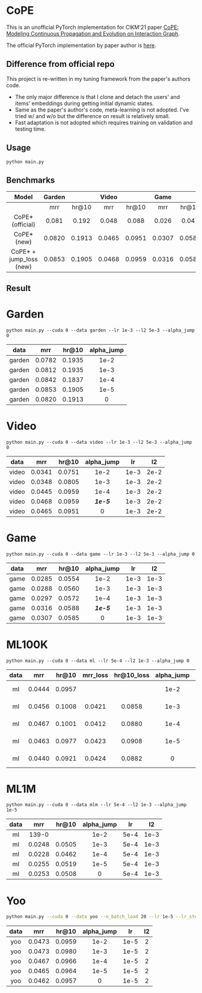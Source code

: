 # CoPE

This is an unofficial PyTorch implementation for CIKM'21 paper [CoPE: Modeling Continuous Propagation and Evolution on Interaction Graph](https://dl.acm.org/doi/abs/10.1145/3459637.3482419).

The official PyTorch implementation by paper author is [here](https://github.com/FDUDSDE/CoPE).

## Difference from official repo
This project is re-written in my tuning framework from the paper's authors code.
- The only major difference is that I clone and detach the users' and items' embeddings during getting initial dynamic states.
- Same as the paper's author's code, meta-learning is not adopted. I've tried w/ and w/o but the difference on result is relatively small.
- Fast adaptation is not adopted which requires training on validation and testing time.


## Usage

```shell
python main.py 
```

## Benchmarks

|          Model          | Garden |        | Video  |        |  Game  |        | ML100K |        |  ML1M  |        | Yoochoosebuy |        |
|:-----------------------:|:------:|:------:|:------:|:------:|:------:|:------:|:------:|:------:|:------:|:------:|:------------:|:------:|
|                         |  mrr   | hr@10  |  mrr   | hr@10  |  mrr   | hr@10  |  mrr   | hr@10  |  mrr   | hr@10  |     mrr      | hr@10  | 
|    CoPE* (official)     | 0.081  | 0.192  | 0.048  | 0.088  | 0.026  | 0.047  | 0.038  | 0.081  | 0.025  | 0.049  |    0.0113    | 0.0191 |
|       CoPE* (new)       | 0.0820 | 0.1913 | 0.0465 | 0.0951 | 0.0307 | 0.0585 | 0.0424 | 0.0882 | 0.0253 | 0.0508 |    0.0462    | 0.0957 |
| CoPE* + jump_loss (new) | 0.0853 | 0.1905 | 0.0468 | 0.0959 | 0.0316 | 0.0588 | 0.0423 | 0.0908 | 0.0255 | 0.0519 |    0.0473    | 0.0980 |


## Result

# Garden
```shell
python main.py --cuda 0 --data garden --lr 1e-3 --l2 5e-3 --alpha_jump 0
```
|  data  |  mrr   | hr@10  | alpha_jump |
|:------:|:------:|:------:|:----------:|
| garden | 0.0782 | 0.1935 |    1e-2    |
| garden | 0.0812 | 0.1935 |    1e-3    |
| garden | 0.0842 | 0.1837 |    1e-4    | 
| garden | 0.0853 | 0.1905 |    1e-5    |
| garden | 0.0820 | 0.1913 |     0      |


# Video
```shell
python main.py --cuda 0 --data video --lr 1e-3 --l2 5e-3 --alpha_jump 0
```
| data  |  mrr   | hr@10  | alpha_jump |  lr  |  l2  |
|:-----:|:------:|:------:|:----------:|:----:|:----:|
| video | 0.0341 | 0.0751 |    1e-2    | 1e-3 | 2e-2 | 
| video | 0.0348 | 0.0805 |    1e-3    | 1e-3 | 2e-2 | 
| video | 0.0445 | 0.0959 |    1e-4    | 1e-3 | 2e-2 | 
| video | 0.0468 | 0.0959 | ***1e-5*** | 1e-3 | 2e-2 |
| video | 0.0465 | 0.0951 |     0      | 1e-3 | 2e-2 |


# Game
```shell
python main.py --cuda 0 --data game --lr 1e-3 --l2 5e-3 --alpha_jump 0
```
| data |  mrr   | hr@10  | alpha_jump |  lr  |  l2  |
|:----:|:------:|:------:|:----------:|:----:|:----:|
| game | 0.0285 | 0.0554 |    1e-2    | 1e-3 | 1e-3 |
| game | 0.0288 | 0.0560 |    1e-3    | 1e-3 | 1e-3 |
| game | 0.0297 | 0.0572 |    1e-4    | 1e-3 | 1e-3 |
| game | 0.0316 | 0.0588 | ***1e-5*** | 1e-3 | 1e-3 |
| game | 0.0307 | 0.0585 |     0      | 1e-3 | 1e-3 |


# ML100K
```shell
python main.py --cuda 0 --data ml --lr 5e-4 --l2 1e-3 --alpha_jump 0
```
| data |  mrr   | hr@10  | mrr_loss | hr@10_loss | alpha_jump |  lr  |  l2  |
|:----:|:------:|:------:|:--------:|:----------:|:----------:|:----:|:----:|
|  ml  | 0.0444 | 0.0957 |          |            |    1e-2    | 5e-4 | 1e-3 |
|  ml  | 0.0456 | 0.1008 |  0.0421  |   0.0858   |    1e-3    | 5e-4 | 1e-3 |
|  ml  | 0.0467 | 0.1001 |  0.0412  |   0.0880   |    1e-4    | 5e-4 | 1e-3 |
|  ml  | 0.0463 | 0.0977 |  0.0423  |   0.0908   |    1e-5    | 5e-4 | 1e-3 |
|  ml  | 0.0440 | 0.0921 |  0.0424  |   0.0882   |     0      | 5e-4 | 1e-3 |


# ML1M
```shell
python main.py --cuda 0 --data mlm --lr 5e-4 --l2 1e-3 --alpha_jump 1e-5
```
| data |  mrr   | hr@10  | alpha_jump |  lr  |  l2  |
|:----:|:------:|:------:|:----------:|:----:|:----:|
|  ml  | 139-0  |        |    1e-2    | 5e-4 | 1e-3 |
|  ml  | 0.0248 | 0.0505 |    1e-3    | 5e-4 | 1e-3 |
|  ml  | 0.0228 | 0.0462 |    1e-4    | 5e-4 | 1e-3 |
|  ml  | 0.0255 | 0.0519 |    1e-5    | 5e-4 | 1e-3 |
|  ml  | 0.0253 | 0.0508 |     0      | 5e-4 | 1e-3 |


# Yoo
```bash
python main.py --cuda 0 --data yoo --n_batch_load 20 --lr 1e-5 --lr_step 1 --lr_gamma 0.1 --l2 2 --alpha_jump 0
```
| data |  mrr   | hr@10  | alpha_jump |  lr  | l2  |
|:----:|:------:|:------:|:----------:|:----:|:---:|
| yoo  | 0.0473 | 0.0959 |    1e-2    | 1e-5 |  2  |
| yoo  | 0.0473 | 0.0980 |    1e-3    | 1e-5 |  2  |
| yoo  | 0.0467 | 0.0966 |    1e-4    | 1e-5 |  2  |
| yoo  | 0.0465 | 0.0964 |    1e-5    | 1e-5 |  2  |
| yoo  | 0.0462 | 0.0957 |     0      | 1e-5 |  2  |